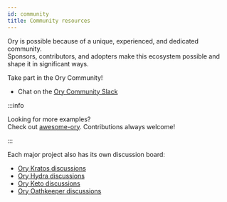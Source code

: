 ```yaml
---
id: community
title: Community resources
---
```


Ory is possible because of a unique, experienced, and dedicated community.  
Sponsors, contributors, and adopters make this ecosystem possible and shape it in significant ways.

Take part in the Ory Community!

- Chat on the [Ory Community Slack](https://slack.ory.sh/)

:::info

Looking for more examples?  
Check out [awesome-ory](https://github.com/ory/awesome-ory). Contributions always welcome!

:::

Each major project also has its own discussion board:

- [Ory Kratos discussions](https://github.com/ory/kratos/discussions)
- [Ory Hydra discussions](https://github.com/ory/hydra/discussions)
- [Ory Keto discussions](https://github.com/ory/oathkeeper/discussions)
- [Ory Oathkeeper discussions](https://github.com/ory/oathkeeper/discussions)
